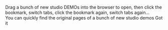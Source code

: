 Drag a bunch of new studio DEMOs into the browser to open, then click the bookmark, switch tabs, click the bookmark again, switch tabs again...<br>You can quickly find the original pages of a bunch of new studio demos Got it